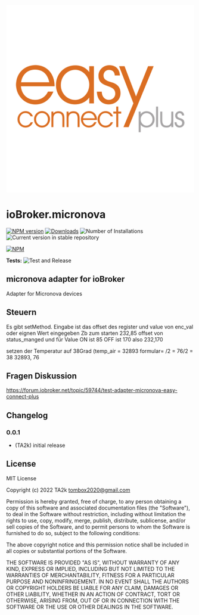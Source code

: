 ![Logo](admin/micronova.png)

# ioBroker.micronova

[![NPM version](https://img.shields.io/npm/v/iobroker.micronova.svg)](https://www.npmjs.com/package/iobroker.micronova)
[![Downloads](https://img.shields.io/npm/dm/iobroker.micronova.svg)](https://www.npmjs.com/package/iobroker.micronova)
![Number of Installations](https://iobroker.live/badges/micronova-installed.svg)
![Current version in stable repository](https://iobroker.live/badges/micronova-stable.svg)

[![NPM](https://nodei.co/npm/iobroker.micronova.png?downloads=true)](https://nodei.co/npm/iobroker.micronova/)

**Tests:** ![Test and Release](https://github.com/TA2k/ioBroker.micronova/workflows/Test%20and%20Release/badge.svg)

## micronova adapter for ioBroker

Adapter for Micronova devices

## **Steuern**

Es gibt setMethod. Eingabe ist das offset des register und value von enc_val oder eignen Wert eingegeben
Zb zum starten 232,85
offset von status_manged und für Value ON ist 85 OFF ist 170 also 232,170

setzen der Temperatur auf 38Grad (temp_air = 32893 formular= /2 = 76/2 = 38
32893, 76

## Fragen Diskussion

https://forum.iobroker.net/topic/59744/test-adapter-micronova-easy-connect-plus

## Changelog

### 0.0.1

- (TA2k) initial release

## License

MIT License

Copyright (c) 2022 TA2k <tombox2020@gmail.com>

Permission is hereby granted, free of charge, to any person obtaining a copy
of this software and associated documentation files (the "Software"), to deal
in the Software without restriction, including without limitation the rights
to use, copy, modify, merge, publish, distribute, sublicense, and/or sell
copies of the Software, and to permit persons to whom the Software is
furnished to do so, subject to the following conditions:

The above copyright notice and this permission notice shall be included in all
copies or substantial portions of the Software.

THE SOFTWARE IS PROVIDED "AS IS", WITHOUT WARRANTY OF ANY KIND, EXPRESS OR
IMPLIED, INCLUDING BUT NOT LIMITED TO THE WARRANTIES OF MERCHANTABILITY,
FITNESS FOR A PARTICULAR PURPOSE AND NONINFRINGEMENT. IN NO EVENT SHALL THE
AUTHORS OR COPYRIGHT HOLDERS BE LIABLE FOR ANY CLAIM, DAMAGES OR OTHER
LIABILITY, WHETHER IN AN ACTION OF CONTRACT, TORT OR OTHERWISE, ARISING FROM,
OUT OF OR IN CONNECTION WITH THE SOFTWARE OR THE USE OR OTHER DEALINGS IN THE
SOFTWARE.
